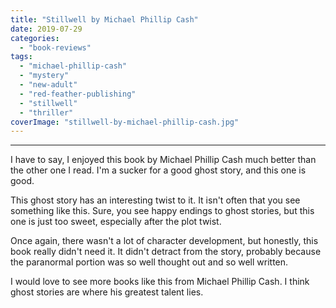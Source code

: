 ```yaml
---
title: "Stillwell by Michael Phillip Cash"
date: 2019-07-29
categories: 
  - "book-reviews"
tags: 
  - "michael-phillip-cash"
  - "mystery"
  - "new-adult"
  - "red-feather-publishing"
  - "stillwell"
  - "thriller"
coverImage: "stillwell-by-michael-phillip-cash.jpg"
---
```


* * *

I have to say, I enjoyed this book by Michael Phillip Cash much better than the other one I read. I'm a sucker for a good ghost story, and this one is good.

This ghost story has an interesting twist to it. It isn't often that you see something like this. Sure, you see happy endings to ghost stories, but this one is just too sweet, especially after the plot twist.

Once again, there wasn't a lot of character development, but honestly, this book really didn't need it. It didn't detract from the story, probably because the paranormal portion was so well thought out and so well written.

I would love to see more books like this from Michael Phillip Cash. I think ghost stories are where his greatest talent lies.
